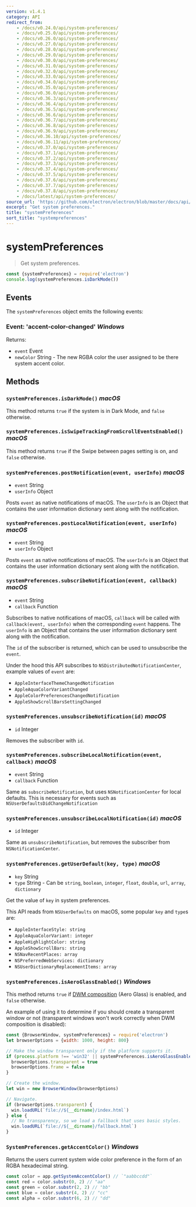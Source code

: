```yaml
---
version: v1.4.1
category: API
redirect_from:
    - /docs/v0.24.0/api/system-preferences/
    - /docs/v0.25.0/api/system-preferences/
    - /docs/v0.26.0/api/system-preferences/
    - /docs/v0.27.0/api/system-preferences/
    - /docs/v0.28.0/api/system-preferences/
    - /docs/v0.29.0/api/system-preferences/
    - /docs/v0.30.0/api/system-preferences/
    - /docs/v0.31.0/api/system-preferences/
    - /docs/v0.32.0/api/system-preferences/
    - /docs/v0.33.0/api/system-preferences/
    - /docs/v0.34.0/api/system-preferences/
    - /docs/v0.35.0/api/system-preferences/
    - /docs/v0.36.0/api/system-preferences/
    - /docs/v0.36.3/api/system-preferences/
    - /docs/v0.36.4/api/system-preferences/
    - /docs/v0.36.5/api/system-preferences/
    - /docs/v0.36.6/api/system-preferences/
    - /docs/v0.36.7/api/system-preferences/
    - /docs/v0.36.8/api/system-preferences/
    - /docs/v0.36.9/api/system-preferences/
    - /docs/v0.36.10/api/system-preferences/
    - /docs/v0.36.11/api/system-preferences/
    - /docs/v0.37.0/api/system-preferences/
    - /docs/v0.37.1/api/system-preferences/
    - /docs/v0.37.2/api/system-preferences/
    - /docs/v0.37.3/api/system-preferences/
    - /docs/v0.37.4/api/system-preferences/
    - /docs/v0.37.5/api/system-preferences/
    - /docs/v0.37.6/api/system-preferences/
    - /docs/v0.37.7/api/system-preferences/
    - /docs/v0.37.8/api/system-preferences/
    - /docs/latest/api/system-preferences/
source_url: 'https://github.com/electron/electron/blob/master/docs/api/system-preferences.md'
excerpt: "Get system preferences."
title: "systemPreferences"
sort_title: "systempreferences"
---
```


# systemPreferences

> Get system preferences.

```javascript
const {systemPreferences} = require('electron')
console.log(systemPreferences.isDarkMode())
```

## Events

The `systemPreferences` object emits the following events:

### Event: 'accent-color-changed' _Windows_

Returns:

* `event` Event
* `newColor` String - The new RGBA color the user assigned to be there system
accent color.


## Methods

### `systemPreferences.isDarkMode()` _macOS_

This method returns `true` if the system is in Dark Mode, and `false` otherwise.

### `systemPreferences.isSwipeTrackingFromScrollEventsEnabled()` _macOS_

This method returns `true` if the Swipe between pages setting is on, and `false` otherwise.

### `systemPreferences.postNotification(event, userInfo)` _macOS_

* `event` String
* `userInfo` Object

Posts `event` as native notifications of macOS. The `userInfo` is an Object
that contains the user information dictionary sent along with the notification.

### `systemPreferences.postLocalNotification(event, userInfo)` _macOS_

* `event` String
* `userInfo` Object

Posts `event` as native notifications of macOS. The `userInfo` is an Object
that contains the user information dictionary sent along with the notification.

### `systemPreferences.subscribeNotification(event, callback)` _macOS_

* `event` String
* `callback` Function

Subscribes to native notifications of macOS, `callback` will be called with
`callback(event, userInfo)` when the corresponding `event` happens. The
`userInfo` is an Object that contains the user information dictionary sent
along with the notification.

The `id` of the subscriber is returned, which can be used to unsubscribe the
`event`.

Under the hood this API subscribes to `NSDistributedNotificationCenter`,
example values of `event` are:

* `AppleInterfaceThemeChangedNotification`
* `AppleAquaColorVariantChanged`
* `AppleColorPreferencesChangedNotification`
* `AppleShowScrollBarsSettingChanged`

### `systemPreferences.unsubscribeNotification(id)` _macOS_

* `id` Integer

Removes the subscriber with `id`.

### `systemPreferences.subscribeLocalNotification(event, callback)` _macOS_

* `event` String
* `callback` Function

Same as `subscribeNotification`, but uses `NSNotificationCenter` for local defaults.
This is necessary for events such as `NSUserDefaultsDidChangeNotification`

### `systemPreferences.unsubscribeLocalNotification(id)` _macOS_

* `id` Integer

Same as `unsubscribeNotification`, but removes the subscriber from `NSNotificationCenter`.

### `systemPreferences.getUserDefault(key, type)` _macOS_

* `key` String
* `type` String - Can be `string`, `boolean`, `integer`, `float`, `double`,
  `url`, `array`, `dictionary`

Get the value of `key` in system preferences.

This API reads from `NSUserDefaults` on macOS, some popular `key` and `type`s
are:

* `AppleInterfaceStyle: string`
* `AppleAquaColorVariant: integer`
* `AppleHighlightColor: string`
* `AppleShowScrollBars: string`
* `NSNavRecentPlaces: array`
* `NSPreferredWebServices: dictionary`
* `NSUserDictionaryReplacementItems: array`

### `systemPreferences.isAeroGlassEnabled()` _Windows_

This method returns `true` if [DWM composition][dwm-composition] (Aero Glass) is
enabled, and `false` otherwise.

An example of using it to determine if you should create a transparent window or
not (transparent windows won't work correctly when DWM composition is disabled):

```javascript
const {BrowserWindow, systemPreferences} = require('electron')
let browserOptions = {width: 1000, height: 800}

// Make the window transparent only if the platform supports it.
if (process.platform !== 'win32' || systemPreferences.isAeroGlassEnabled()) {
  browserOptions.transparent = true
  browserOptions.frame = false
}

// Create the window.
let win = new BrowserWindow(browserOptions)

// Navigate.
if (browserOptions.transparent) {
  win.loadURL(`file://${__dirname}/index.html`)
} else {
  // No transparency, so we load a fallback that uses basic styles.
  win.loadURL(`file://${__dirname}/fallback.html`)
}
```

[dwm-composition]:https://msdn.microsoft.com/en-us/library/windows/desktop/aa969540.aspx

### `SystemPreferences.getAccentColor()` _Windows_

Returns the users current system wide color preference in the form of an RGBA
hexadecimal string.

```js
const color = app.getSystemAccentColor() // `"aabbccdd"`
const red = color.substr(0, 2) // "aa"
const green = color.substr(2, 2) // "bb"
const blue = color.substr(4, 2) // "cc"
const alpha = color.substr(6, 2) // "dd"
```
